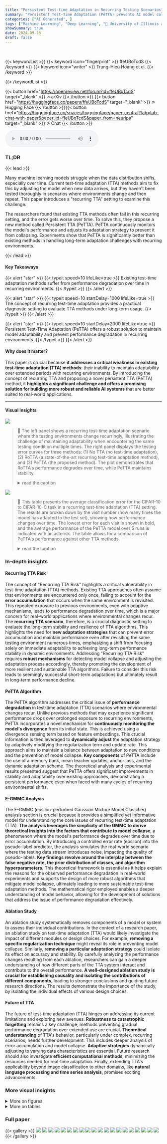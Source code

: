 ```yaml
---
title: "Persistent Test-time Adaptation in Recurring Testing Scenarios"
summary: "Persistent Test-Time Adaptation (PeTTA) prevents AI model collapse in recurring scenarios by dynamically adjusting the adaptation strategy based on divergence from the initial model, ensuring long-ter..."
categories: ["AI Generated", ]
tags: ["Machine Learning", "Deep Learning", "🏢 University of Illinois at Urbana-Champaign",]
showSummary: true
date: 2024-09-26
draft: false
---
```


<br>

{{< keywordList >}}
{{< keyword icon="fingerprint" >}} ffeUBoTcdS {{< /keyword >}}
{{< keyword icon="writer" >}} Trung-Hieu Hoang et el. {{< /keyword >}}
 
{{< /keywordList >}}

{{< button href="https://openreview.net/forum?id=ffeUBoTcdS" target="_blank" >}}
↗ arXiv
{{< /button >}}
{{< button href="https://huggingface.co/papers/ffeUBoTcdS" target="_blank" >}}
↗ Hugging Face
{{< /button >}}{{< button href="https://huggingface.co/spaces/huggingface/paper-central?tab=tab-chat-with-paper&paper_id=ffeUBoTcdS&paper_from=neurips" target="_blank" >}}
↗ Chat
{{< /button >}}




<audio controls>
    <source src="https://ai-paper-reviewer.com/ffeUBoTcdS/podcast.wav" type="audio/wav">
    Your browser does not support the audio element.
</audio>


### TL;DR


{{< lead >}}

Many machine learning models struggle when the data distribution shifts, especially over time. Current test-time adaptation (TTA) methods aim to fix this by adjusting the model when new data arrives, but they haven't been tested thoroughly in scenarios where environments change and then repeat. This paper introduces a "recurring TTA" setting to examine this challenge. 

The researchers found that existing TTA methods often fail in this recurring setting, and the error gets worse over time. To solve this, they propose a new method called Persistent TTA (PeTTA). PeTTA continuously monitors the model's performance and adjusts its adaptation strategy to prevent it from collapsing.  Experiments show that PeTTA is significantly better than existing methods in handling long-term adaptation challenges with recurring environments.

{{< /lead >}}


#### Key Takeaways

{{< alert "star" >}}
{{< typeit speed=10 lifeLike=true >}} Existing test-time adaptation methods suffer from performance degradation over time in recurring environments. {{< /typeit >}}
{{< /alert >}}

{{< alert "star" >}}
{{< typeit speed=10 startDelay=1000 lifeLike=true >}} The concept of recurring test-time adaptation provides a practical diagnostic setting to evaluate TTA methods under long-term usage. {{< /typeit >}}
{{< /alert >}}

{{< alert "star" >}}
{{< typeit speed=10 startDelay=2000 lifeLike=true >}} Persistent Test-Time Adaptation (PeTTA) offers a robust solution to maintain model adaptability and prevent performance degradation in recurring environments. {{< /typeit >}}
{{< /alert >}}

#### Why does it matter?
This paper is crucial because **it addresses a critical weakness in existing test-time adaptation (TTA) methods**: their inability to maintain adaptability over extended periods with recurring environments. By introducing the concept of recurring TTA and proposing a novel persistent TTA (PeTTA) method, it **highlights a significant challenge and offers a promising solution for building more robust and reliable AI systems** that are better suited to real-world applications.

------
#### Visual Insights



![](https://ai-paper-reviewer.com/ffeUBoTcdS/figures_1_1.jpg)

> 🔼 The left panel shows a recurring test-time adaptation scenario where the testing environments change recurringly, illustrating the challenge of maintaining adaptability when encountering the same testing condition multiple times.  The right panel displays the testing error curves for three methods: (1) No TTA (no test-time adaptation), (2) RoTTA (a state-of-the-art recurring test-time adaptation method), and (3) PeTTA (the proposed method).  The plot demonstrates that RoTTA's performance degrades over time, while PeTTA maintains stability.
> <details>
> <summary>read the caption</summary>
> Figure 1: Recurring Test-time Adaption (TTA). (left) Testing environments may change recurringly and preserving adaptability when visiting the same testing condition is not guaranteed. (right) The testing error of RoTTA [61] progressively raises (performance degradation) and exceeds the error of the source model (no TTA) while our PeTTA demonstrates its stability when adapting to the test set of CIFAR-10-C [19] 20 times. The bold lines denote the running mean and the shaded lines in the background represent the testing error on each domain (excluding the source model, for clarity).
> </details>





![](https://ai-paper-reviewer.com/ffeUBoTcdS/tables_7_1.jpg)

> 🔼 This table presents the average classification error for the CIFAR-10 to CIFAR-10-C task in a recurring test-time adaptation (TTA) setting.  The results are broken down by the visit number (how many times the model has adapted to the test set), showing how performance changes over time.  The lowest error for each visit is shown in bold, and the average performance of the PeTTA model over 5 runs is indicated with an asterisk. The table allows for a comparison of PeTTA's performance against other TTA methods.
> <details>
> <summary>read the caption</summary>
> Table 1: Average classification error of the task CIFAR-10 → CIFAR-10-C in recurring TTA. The lowest error is in bold, (*) average value across 5 runs (different random seeds) is reported for PeTTA.
> </details>





### In-depth insights


#### Recurring TTA Risk
The concept of "Recurring TTA Risk" highlights a critical vulnerability in test-time adaptation (TTA) methods.  Existing TTA approaches often assume that environments are encountered only once, failing to account for the **error accumulation** that occurs when the same environment is revisited.  This repeated exposure to previous environments, even with adaptive mechanisms, leads to performance degradation over time, which is a major concern for real-world applications where environmental changes recur.  The **recurring TTA scenario**, therefore, is a crucial diagnostic setting to evaluate the long-term stability and resilience of TTA algorithms.  This highlights the need for **new adaptation strategies** that can prevent error accumulation and maintain performance even after revisiting the same testing environment numerous times, emphasizing a shift from focusing solely on immediate adaptability to achieving long-term performance stability in dynamic environments.  Addressing "Recurring TTA Risk" requires **robust mechanisms** for detecting model collapse and adjusting the adaptation process accordingly, thereby promoting the development of more resilient and sustainable TTA algorithms.  Failure to consider this risk leads to seemingly successful short-term adaptations but ultimately result in long-term performance decline.

#### PeTTA Algorithm
The PeTTA algorithm addresses the critical issue of **performance degradation** in test-time adaptation (TTA) scenarios where environmental changes recur.  Unlike previous methods that may experience significant performance drops over prolonged exposure to recurring environments, PeTTA incorporates a novel mechanism for **continuously monitoring the model's divergence** from its initial state.  This is achieved using a divergence sensing term based on feature embeddings. This crucial information is then leveraged to **dynamically adjust** the adaptation strategy by adaptively modifying the regularization term and update rate.  This approach aims to maintain a balance between adaptation to new conditions and the prevention of model collapse.  **Key components** of PeTTA include the use of a memory bank, mean teacher updates, anchor loss, and the dynamic adaptation scheme. The theoretical analysis and experimental results presented suggest that PeTTA offers significant improvements in stability and adaptability over existing approaches, demonstrating a persistent performance even when faced with many cycles of recurring environmental shifts.

#### E-GMMC Analysis
The E-GMMC (epsilon-perturbed Gaussian Mixture Model Classifier) analysis section is crucial because it provides a simplified yet informative model for understanding the core issues of recurring test-time adaptation (TTA).  **The analysis leverages the simplicity of the GMMC to derive theoretical insights into the factors that contribute to model collapse**, a phenomenon where the model's performance degrades over time due to error accumulation. By introducing a controlled error rate (epsilon) into the pseudo-label predictor, the analysis simulates the real-world scenario where the testing data stream introduces noise, impacting the quality of pseudo-labels.  **Key findings revolve around the interplay between the false negative rate, the prior distribution of classes, and algorithm hyperparameters.**  This theoretical framework is essential as it helps explain the reasons for the observed performance degradation in real-world experiments and supports the design of more robust algorithms that mitigate model collapse, ultimately leading to more sustainable test-time adaptation methods. The mathematical rigor employed enables a deeper understanding of model behavior, allowing for the development of solutions that address the issue of performance degradation effectively.

#### Ablation Study
An ablation study systematically removes components of a model or system to assess their individual contributions.  In the context of a research paper, an ablation study on test-time adaptation (TTA) would likely investigate the impact of different modules or design choices.  For example, **removing a specific regularization technique** might reveal its role in preventing model collapse.  Similarly, **removing a particular adaptation strategy** could isolate its effect on accuracy and stability.  By carefully analyzing the performance changes resulting from each ablation, researchers can gain a deeper understanding of how different parts of the TTA system interact and contribute to the overall performance.  **A well-designed ablation study is crucial for establishing causality and isolating the contributions of different components**, leading to stronger conclusions and guiding future research directions. The results demonstrate the importance of the study, by isolating the individual effects of various design choices.

#### Future of TTA
The future of test-time adaptation (TTA) hinges on addressing its current limitations and exploring new avenues.  **Robustness to catastrophic forgetting** remains a key challenge; methods preventing gradual performance degradation over extended use are crucial.  **Theoretical understanding** of TTA's behavior, particularly under complex, recurring scenarios, needs further development. This includes deeper analysis of error accumulation and model collapse.  **Adaptive strategies** dynamically adjusting to varying data characteristics are essential.  Future research should also investigate **efficient computational methods**, minimizing the resources needed for real-time adaptation.  Finally, extending TTA's applicability beyond image classification to other domains, like **natural language processing and time series analysis**, promises exciting advancements.


### More visual insights

<details>
<summary>More on figures
</summary>


![](https://ai-paper-reviewer.com/ffeUBoTcdS/figures_3_1.jpg)

> 🔼 This figure shows the architecture of a simple e-perturbed binary Gaussian Mixture Model Classifier used for theoretical analysis in the paper.  It consists of a pseudo-label predictor that takes in the input data Xt and the previous teacher model parameters θt-1 to produce pseudo labels Ŷt. The pseudo-label predictor is perturbed to simulate the undesirable effects of a real-world testing stream. A mean-teacher update block then takes in the pseudo labels, the current input data, and updates the student model parameters θt' which are then used to update the teacher model parameters θt via an exponential moving average update. The updated teacher model is then used for future predictions.
> <details>
> <summary>read the caption</summary>
> Figure 2: e-perturbed binary Gaussian Mixture Model Classifier, imitating a continual TTA algorithm for theoretical analysis. Two main components include a pseudo-label predictor (Eq. 1), and a mean teacher update (Eqs. 2, 3). The predictor is perturbed for retaining a false negative rate of et to simulate an undesirable TTA testing stream.
> </details>



![](https://ai-paper-reviewer.com/ffeUBoTcdS/figures_6_1.jpg)

> 🔼 This figure demonstrates the results of a simulation using an e-perturbed binary Gaussian Mixture Model Classifier to illustrate the theoretical analysis of the paper.  Panel (a) shows histograms of model predictions over time for both the perturbed and unperturbed models. Panel (b) shows the probability density functions of the clusters for both models, highlighting how the perturbed model collapses into a single cluster, while the unperturbed model converges to the true distribution. Finally, panel (c) plots the distance from the mean of one cluster to the mean of the other, along with the false negative rate, over time, comparing simulation results to theoretical predictions.
> <details>
> <summary>read the caption</summary>
> Figure 3: Simulation result on e-perturbed Gaussian Mixture Model Classifier (∈-GMMC) and GMMC (perturbed-free). (a) Histogram of model predictions through time. A similar prediction frequency pattern is observed on CIFAR-10-C (Fig. 5a-left). (b) The probability density function of the two clusters after convergence versus the true data distribution. The initial two clusters of E-GMMC collapsed into a single cluster with parameters stated in Lemma 2. In the perturbed-free, GMMC converges to the true data distribution. (c) Distance toward μ₁ (|Ερε [μο,t] – µ₁|) and false-negative rate (et) in simulation coincides with the result in Thm. 1 (with et following Corollary 1).
> </details>



![](https://ai-paper-reviewer.com/ffeUBoTcdS/figures_7_1.jpg)

> 🔼 The left panel shows a recurring test-time adaptation scenario where the testing environments change over time and recur. The right panel compares the performance of three different test-time adaptation methods in this setting.  RoTTA's performance degrades over time, exceeding the error of the baseline (no adaptation). In contrast, the proposed PeTTA method maintains stability and performance.
> <details>
> <summary>read the caption</summary>
> Figure 1: Recurring Test-time Adaption (TTA). (left) Testing environments may change recurringly and preserving adaptability when visiting the same testing condition is not guaranteed. (right) The testing error of RoTTA [61] progressively raises (performance degradation) and exceeds the error of the source model (no TTA) while our PeTTA demonstrates its stability when adapting to the test set of CIFAR-10-C [19] 20 times. The bold lines denote the running mean and the shaded lines in the background represent the testing error on each domain (excluding the source model, for clarity).
> </details>



![](https://ai-paper-reviewer.com/ffeUBoTcdS/figures_8_1.jpg)

> 🔼 This figure demonstrates the concept of recurring test-time adaptation (TTA). The left panel illustrates a scenario where environmental conditions (e.g., illumination) change repeatedly.  The right panel shows the test error for three methods:  no test-time adaptation (baseline), RoTTA (a prior state-of-the-art method), and PeTTA (the authors' proposed method).  PeTTA maintains consistently low error over multiple test cycles (representing repeated exposure to the same conditions), unlike RoTTA which shows error degradation.
> <details>
> <summary>read the caption</summary>
> Figure 1: Recurring Test-time Adaption (TTA). (left) Testing environments may change recurringly and preserving adaptability when visiting the same testing condition is not guaranteed. (right) The testing error of RoTTA [61] progressively raises (performance degradation) and exceeds the error of the source model (no TTA) while our PeTTA demonstrates its stability when adapting to the test set of CIFAR-10-C [19] 20 times. The bold lines denote the running mean and the shaded lines in the background represent the testing error on each domain (excluding the source model, for clarity).
> </details>



![](https://ai-paper-reviewer.com/ffeUBoTcdS/figures_20_1.jpg)

> 🔼 The left panel of the figure shows a recurring test-time adaptation (TTA) scenario where the testing environments change recurringly, implying that the model's ability to adapt might not be preserved upon revisiting the same environment.  The right panel compares the performance of three different methods in this recurring TTA scenario:  No TTA (no test-time adaptation), ROTTA (a previous state-of-the-art TTA method), and PeTTA (the proposed method). The plot shows the test error over 300 adaptation steps, highlighting PeTTA's superior stability compared to ROTTA, which experiences performance degradation.
> <details>
> <summary>read the caption</summary>
> Figure 1: Recurring Test-time Adaption (TTA). (left) Testing environments may change recurringly and preserving adaptability when visiting the same testing condition is not guaranteed. (right) The testing error of RoTTA [61] progressively raises (performance degradation) and exceeds the error of the source model (no TTA) while our PeTTA demonstrates its stability when adapting to the test set of CIFAR-10-C [19] 20 times. The bold lines denote the running mean and the shaded lines in the background represent the testing error on each domain (excluding the source model, for clarity).
> </details>



![](https://ai-paper-reviewer.com/ffeUBoTcdS/figures_30_1.jpg)

> 🔼 This figure shows the detailed visualization of the adaptive parameters and loss functions during the recurring test-time adaptation. It demonstrates how PeTTA's adaptive mechanism maintains performance stability across multiple visits by adjusting its hyperparameters. The plots showcase the dynamic changes of these values, highlighting the balance between adaptation and collapse prevention. 
> <details>
> <summary>read the caption</summary>
> Figure 7: An inspection of PeTTA on the task CIFAR-10 → CIFAR-10-C [19] in a recurring with 20 visits (visits are separated by the vertical dashed lines). Here, we visualize (rows 1-3) the dynamic of PeTTA adaptive parameters (γt, δt, αt), (rows 4-5) the value of the loss functions (LCLS, LAL) and (row 6) the value of the regularization term (R(0)) and (row 7) the classification error rate at each step. The solid line in the foreground of each plot denotes the running mean. The plots show an adaptive change of λt, αt through time in PeTTA, which stabilizes TTA performance, making PeTTA achieve a persisting adaptation process in all observed values across 20 visits.
> </details>



![](https://ai-paper-reviewer.com/ffeUBoTcdS/figures_31_1.jpg)

> 🔼 This figure shows the testing error of PeTTA across 40 recurring visits on three different corrupted image datasets: CIFAR-10-C, CIFAR-100-C, and ImageNet-C.  The plot demonstrates PeTTA's sustained performance over a prolonged period.  While the error fluctuates slightly, it doesn't exhibit the significant, continuous increase observed in other approaches (as shown in Figure 1).  This highlights PeTTA's resilience to model collapse over extended, recurring testing scenarios.
> <details>
> <summary>read the caption</summary>
> Figure 8: Testing error of PeTTA with 40 recurring TTA visits.
> </details>



![](https://ai-paper-reviewer.com/ffeUBoTcdS/figures_31_2.jpg)

> 🔼 This figure shows the results of an ablation study on CIFAR-10 to CIFAR-10-C using PeTTA with 20 visits.  It visualizes how PeTTA's adaptive parameters (γt, dt, αt), loss functions (LCLS, LAL), regularization term (R(0)), and testing error change over time. The adaptive nature of PeTTA's parameters helps to stabilize performance over many visits, avoiding the performance degradation observed in other methods.
> <details>
> <summary>read the caption</summary>
> Figure 7: An inspection of PeTTA on the task CIFAR-10 → CIFAR-10-C [19] in a recurring with 20 visits (visits are separated by the vertical dashed lines). Here, we visualize (rows 1-3) the dynamic of PeTTA adaptive parameters (γt, dt, αt), (rows 4-5) the value of the loss functions (LCLS, LAL) and (row 6) the value of the regularization term (R(0)) and (row 7) the classification error rate at each step. The solid line in the foreground of each plot denotes the running mean. The plots show an adaptive change of λt, αt through time in PeTTA, which stabilizes TTA performance, making PeTTA achieve a persisting adaptation process in all observed values across 20 visits.
> </details>



![](https://ai-paper-reviewer.com/ffeUBoTcdS/figures_32_1.jpg)

> 🔼 The figure demonstrates the recurring test-time adaptation (TTA) scenario. The left panel shows a real-world example of recurring illumination conditions in a surveillance camera setting, highlighting the challenge of maintaining model adaptability over prolonged exposure to the same conditions. The right panel compares the performance of the proposed PeTTA method with an existing RoTTA method on a recurring TTA task using CIFAR-10-C dataset. PeTTA exhibits superior stability in maintaining its adaptability over multiple cycles, unlike RoTTA, which demonstrates performance degradation.
> <details>
> <summary>read the caption</summary>
> Figure 1: Recurring Test-time Adaption (TTA). (left) Testing environments may change recurringly and preserving adaptability when visiting the same testing condition is not guaranteed. (right) The testing error of RoTTA [61] progressively raises (performance degradation) and exceeds the error of the source model (no TTA) while our PeTTA demonstrates its stability when adapting to the test set of CIFAR-10-C [19] 20 times. The bold lines denote the running mean and the shaded lines in the background represent the testing error on each domain (excluding the source model, for clarity).
> </details>



![](https://ai-paper-reviewer.com/ffeUBoTcdS/figures_33_1.jpg)

> 🔼 The left panel shows a recurring test-time adaptation scenario where the testing environments change recurringly. The right panel demonstrates the performance of three test-time adaptation methods.  RoTTA shows a degradation in performance over multiple cycles of recurring environments.  PeTTA demonstrates stability in these same conditions.
> <details>
> <summary>read the caption</summary>
> Figure 1: Recurring Test-time Adaption (TTA). (left) Testing environments may change recurringly and preserving adaptability when visiting the same testing condition is not guaranteed. (right) The testing error of RoTTA [61] progressively raises (performance degradation) and exceeds the error of the source model (no TTA) while our PeTTA demonstrates its stability when adapting to the test set of CIFAR-10-C [19] 20 times. The bold lines denote the running mean and the shaded lines in the background represent the testing error on each domain (excluding the source model, for clarity).
> </details>



</details>




<details>
<summary>More on tables
</summary>


![](https://ai-paper-reviewer.com/ffeUBoTcdS/tables_8_1.jpg)
> 🔼 This table presents the average classification error for the CIFAR-10 to CIFAR-10-C task in a recurring test-time adaptation (TTA) setting.  The results are shown for 20 consecutive visits to the test set, where the same testing environments recur.  The table compares various TTA methods, including PeTTA (the proposed method), ROTTA, and others. The lowest error for each visit is highlighted in bold.  For PeTTA, the average across 5 independent runs is shown, indicated by an asterisk.
> <details>
> <summary>read the caption</summary>
> Table 1: Average classification error of the task CIFAR-10 → CIFAR-10-C in recurring TTA. The lowest error is in bold, (*) average value across 5 runs (different random seeds) is reported for PeTTA.
> </details>

![](https://ai-paper-reviewer.com/ffeUBoTcdS/tables_8_2.jpg)
> 🔼 This table shows the average classification error on the Continuously Changing Corruption (CCC) dataset.  The dataset simulates a continuously changing environment, and each column represents the average error over a specific interval of adaptation steps.  The results compare several methods, including the proposed PeTTA, ROTTA, and RDumb, demonstrating PeTTA's superior performance.
> <details>
> <summary>read the caption</summary>
> Table 3: Average classification error on CCC [45] setting. Each column presents the average error within an adaptation interval (e.g., the second column provides the average error between the 6701 and 13400 adaptation steps). Each adaptation step here is performed on a mini-batch of 64 images.
> </details>

![](https://ai-paper-reviewer.com/ffeUBoTcdS/tables_9_1.jpg)
> 🔼 This ablation study investigates the impact of each component of PeTTA on the final performance.  It compares the average error across 20 visits in recurring TTA for variations of PeTTA with different combinations of components removed or fixed.  The results show the importance of all components working together for optimal performance.
> <details>
> <summary>read the caption</summary>
> Table 4: Average (across 20 visits) error of multiple variations of PeTTA: without (w/o) R(θ), LAL; LAL only; fixed regularization coefficient ; adaptive coefficient λt, update rate αt; using anchor loss LAL.
> </details>

![](https://ai-paper-reviewer.com/ffeUBoTcdS/tables_9_2.jpg)
> 🔼 This table shows the average classification error across 20 visits of PeTTA using different regularizers: L2, cosine similarity, and their combinations with the Fisher coefficient.  The results are presented for four different tasks: CIFAR-10 to CIFAR-10-C (CF-10-C), CIFAR-100 to CIFAR-100-C (CF-100-C), DomainNet (DN), and ImageNet to ImageNet-C (IN-C).  The table helps to demonstrate that PeTTA performs well regardless of the specific regularizer chosen.
> <details>
> <summary>read the caption</summary>
> Table 5: Average (across 20 visits) error of PeTTA. PeTTA favors various choices of regularizers R(θ): L2 and cosine similarity in conjunction with Fisher [27, 40] coefficient.
> </details>

![](https://ai-paper-reviewer.com/ffeUBoTcdS/tables_23_1.jpg)
> 🔼 This table shows the average classification error of the PeTTA model across 20 visits for four different tasks (CIFAR-10 to CIFAR-10-C, CIFAR-100 to CIFAR-100-C, DomainNet: real to clip, paint, sketch, and ImageNet to ImageNet-C).  The key variable is the size of the source samples used to compute the empirical mean (μ) and covariance matrix (Σ). The sizes are 25%, 50%, 75%, and 100% of the available source samples. The table helps to analyze how the accuracy of PeTTA varies depending on the size of the source sample set used for the calculation of (μ, Σ).
> <details>
> <summary>read the caption</summary>
> Table 6: Average classification error of PeTTA (across 20 visits) with varying sizes of source samples used for computing feature empirical mean (μ) and covariant matrix (Σ).
> </details>

![](https://ai-paper-reviewer.com/ffeUBoTcdS/tables_24_1.jpg)
> 🔼 This table shows the average classification error for the CIFAR-10 to CIFAR-10-C task in a recurring test-time adaptation (TTA) setting.  The results are broken down by TTA visit (1-20) and method. The methods compared include several existing TTA approaches, a parameter-free baseline (LAME), a reset-based baseline (RDumb), and the proposed PeTTA method.  The lowest error rate for each visit is shown in bold. For the PeTTA method, the average of five independent runs is reported.
> <details>
> <summary>read the caption</summary>
> Table 1: Average classification error of the task CIFAR-10 → CIFAR-10-C in recurring TTA. The lowest error is in bold, (*) average value across 5 runs (different random seeds) is reported for PeTTA.
> </details>

![](https://ai-paper-reviewer.com/ffeUBoTcdS/tables_24_2.jpg)
> 🔼 This table shows the average classification error for different TTA methods on the CIFAR-10 to CIFAR-10-C task using recurring TTA.  The results are presented for each visit (up to 20) of the recurring testing scenarios.  The lowest error for each visit is shown in bold, and the results for PeTTA are averaged over 5 independent runs with different random seeds.
> <details>
> <summary>read the caption</summary>
> Table 1: Average classification error of the task CIFAR-10 → CIFAR-10-C in recurring TTA. The lowest error is in bold, (*) average value across 5 runs (different random seeds) is reported for PeTTA.
> </details>

![](https://ai-paper-reviewer.com/ffeUBoTcdS/tables_24_3.jpg)
> 🔼 This table presents the average classification error for the CIFAR-10 to CIFAR-10-C task using different test-time adaptation (TTA) methods in a recurring testing scenario.  The recurring TTA involves repeatedly exposing the model to the same test set over 20 visits. The lowest error for each visit and the average error across all visits are reported.  The table highlights the superior performance of the proposed PeTTA method, especially in later visits where other methods show significant performance degradation.
> <details>
> <summary>read the caption</summary>
> Table 1: Average classification error of the task CIFAR-10 → CIFAR-10-C in recurring TTA. The lowest error is in bold, (*) average value across 5 runs (different random seeds) is reported for PeTTA.
> </details>

![](https://ai-paper-reviewer.com/ffeUBoTcdS/tables_25_1.jpg)
> 🔼 This table presents the average classification error for the CIFAR-10 to CIFAR-10-C task across different recurring test-time adaptation (TTA) visits.  It shows the performance of several TTA methods, including PeTTA (the proposed method), over 20 cycles of adaptation, where the testing environment is revisited multiple times. The lowest error rate for each visit is highlighted in bold.  PeTTA's results are averaged over 5 runs with different random seeds, indicated by an asterisk (*) 
> <details>
> <summary>read the caption</summary>
> Table 1: Average classification error of the task CIFAR-10 → CIFAR-10-C in recurring TTA. The lowest error is in bold, (*) average value across 5 runs (different random seeds) is reported for PeTTA.
> </details>

![](https://ai-paper-reviewer.com/ffeUBoTcdS/tables_25_2.jpg)
> 🔼 This table presents the average classification error for the CIFAR-10 to CIFAR-10-C task using different test-time adaptation (TTA) methods in a recurring testing scenario.  The recurring TTA involves repeatedly adapting to the same test set over multiple cycles. The table shows the error rate for each method across 20 visits to the test set.  The lowest error rate for each visit is shown in bold, and the average error across 5 independent runs of PeTTA is indicated with an asterisk.
> <details>
> <summary>read the caption</summary>
> Table 1: Average classification error of the task CIFAR-10 → CIFAR-10-C in recurring TTA. The lowest error is in bold, (*) average value across 5 runs (different random seeds) is reported for PeTTA.
> </details>

![](https://ai-paper-reviewer.com/ffeUBoTcdS/tables_25_3.jpg)
> 🔼 This table shows the average classification error for different test-time adaptation (TTA) methods on the CIFAR-10 to CIFAR-10-C task in a recurring TTA setting.  The results are presented for 20 consecutive visits to the test set, allowing for observation of error accumulation over time. The lowest error rate for each visit is shown in bold, while the average error rate over the 5 independent runs performed for the PeTTA method is indicated with an asterisk.
> <details>
> <summary>read the caption</summary>
> Table 1: Average classification error of the task CIFAR-10 → CIFAR-10-C in recurring TTA. The lowest error is in bold, (*) average value across 5 runs (different random seeds) is reported for PeTTA.
> </details>

![](https://ai-paper-reviewer.com/ffeUBoTcdS/tables_26_1.jpg)
> 🔼 This table presents the average classification error for the CIFAR-10 to CIFAR-10-C task under the recurring test-time adaptation (TTA) setting.  The results show the performance of various TTA methods across 20 recurring visits to the same test environments. The lowest error for each visit is highlighted in bold, and the average performance of PeTTA across 5 independent runs with different random seeds is marked with an asterisk. This table provides a quantitative comparison of different TTA methods' ability to maintain performance over repeated exposure to the same test conditions.
> <details>
> <summary>read the caption</summary>
> Table 1: Average classification error of the task CIFAR-10 → CIFAR-10-C in recurring TTA. The lowest error is in bold, (*) average value across 5 runs (different random seeds) is reported for PeTTA.
> </details>

![](https://ai-paper-reviewer.com/ffeUBoTcdS/tables_26_2.jpg)
> 🔼 This table shows the average classification error of PeTTA on three datasets (CIFAR-10-C, CIFAR-100-C, and ImageNet-C) with different choices of the hyperparameter λ0.  The results demonstrate the sensitivity of PeTTA's performance to this hyperparameter, showing that while optimal performance is achieved around λ0 = 1e1, reasonably similar performance is obtained with values between 5e0 and 5e1. This indicates that the parameter λ0 is not critically sensitive and doesn't require extremely fine-grained tuning.
> <details>
> <summary>read the caption</summary>
> Table 15: Sensitivity of PeTTA with different choices of λ0.
> </details>

![](https://ai-paper-reviewer.com/ffeUBoTcdS/tables_27_1.jpg)
> 🔼 This table presents the average classification error for the CIFAR-10 to CIFAR-10-C task under recurring test-time adaptation (TTA).  It shows the error rate for different methods across 20 visits to the test set.  The lowest error for each visit is highlighted in bold, and the average performance of the PeTTA method (across 5 independent runs with different random seeds) is marked with an asterisk.
> <details>
> <summary>read the caption</summary>
> Table 1: Average classification error of the task CIFAR-10 → CIFAR-10-C in recurring TTA. The lowest error is in bold, (*) average value across 5 runs (different random seeds) is reported for PeTTA.
> </details>

![](https://ai-paper-reviewer.com/ffeUBoTcdS/tables_27_2.jpg)
> 🔼 This table presents the average classification error for different methods on the CIFAR-10 to CIFAR-10-C task using the recurring TTA setting.  It shows the error rate for each method across 20 visits to the test set.  The lowest error for each visit is highlighted in bold, and PeTTA results are averaged across 5 runs with different random seeds.
> <details>
> <summary>read the caption</summary>
> Table 1: Average classification error of the task CIFAR-10 → CIFAR-10-C in recurring TTA. The lowest error is in bold, (*) average value across 5 runs (different random seeds) is reported for PeTTA.
> </details>

![](https://ai-paper-reviewer.com/ffeUBoTcdS/tables_27_3.jpg)
> 🔼 This table presents the average classification error for the CIFAR-10 to CIFAR-10-C task using different test-time adaptation (TTA) methods in a recurring testing scenario. The recurring TTA involves repeatedly exposing the model to the same testing environment after it has undergone various adaptations.  The table shows the error for each method across 20 visits to the recurring testing environment. The lowest error for each visit is shown in bold, and the average error across 5 runs of PeTTA (with different random seeds) is marked with an asterisk.
> <details>
> <summary>read the caption</summary>
> Table 1: Average classification error of the task CIFAR-10 → CIFAR-10-C in recurring TTA. The lowest error is in bold, (*) average value across 5 runs (different random seeds) is reported for PeTTA.
> </details>

![](https://ai-paper-reviewer.com/ffeUBoTcdS/tables_27_4.jpg)
> 🔼 This table presents the average classification error for the CIFAR-10 to CIFAR-10-C task using different test-time adaptation (TTA) methods in a recurring testing scenario.  The recurring scenario involves repeatedly adapting to the same test environments over 20 visits. The table shows the performance of various TTA methods (COTTA, EATA, RMT, MECTA, ROTTA, RDumb, ROID, TRIBE, and PeTTA) across these visits.  The lowest error rate for each visit is highlighted in bold, and the PeTTA results are averaged across five independent runs.
> <details>
> <summary>read the caption</summary>
> Table 1: Average classification error of the task CIFAR-10 → CIFAR-10-C in recurring TTA. The lowest error is in bold, (*) average value across 5 runs (different random seeds) is reported for PeTTA.
> </details>

![](https://ai-paper-reviewer.com/ffeUBoTcdS/tables_27_5.jpg)
> 🔼 This table shows the average classification error for different TTA methods on the CIFAR-10 to CIFAR-10-C task across 20 recurring visits.  The table compares PeTTA's performance against several existing TTA methods and a simple reset-based baseline. The lowest error for each visit is highlighted in bold, and PeTTA's results are averaged over 5 independent runs with different random seeds. The table helps to demonstrate PeTTA's superior stability compared to existing approaches in recurring TTA.
> <details>
> <summary>read the caption</summary>
> Table 1: Average classification error of the task CIFAR-10 → CIFAR-10-C in recurring TTA. The lowest error is in bold, (*) average value across 5 runs (different random seeds) is reported for PeTTA.
> </details>

![](https://ai-paper-reviewer.com/ffeUBoTcdS/tables_27_6.jpg)
> 🔼 This table presents the average classification error for the CIFAR-10 to CIFAR-10-C task using different test-time adaptation (TTA) methods in a recurring testing scenario.  The recurring scenario involves repeatedly exposing the model to the same test environments over 20 cycles. The table shows the average error for each visit (cycle) and for each method. The lowest error for each visit is highlighted in bold, and the average error for PeTTA (a proposed method) is an average across 5 independent runs with different random seeds.  The table helps demonstrate how different TTA methods perform across recurring testing environments, highlighting their stability and showing the superior performance of PeTTA in maintaining low error over time.
> <details>
> <summary>read the caption</summary>
> Table 1: Average classification error of the task CIFAR-10 → CIFAR-10-C in recurring TTA. The lowest error is in bold, (*) average value across 5 runs (different random seeds) is reported for PeTTA.
> </details>

![](https://ai-paper-reviewer.com/ffeUBoTcdS/tables_28_1.jpg)
> 🔼 This table presents the average classification error for the CIFAR-10 to CIFAR-10-C task using different test-time adaptation (TTA) methods in a recurring testing scenario.  The recurring scenario involves repeatedly exposing the model to the same test environments. The table shows the error rate for each visit (repeated exposure to the same test environment) up to 20 visits. The lowest error for each visit is shown in bold.  The PeTTA method's performance is an average across five independent runs with different random seeds.
> <details>
> <summary>read the caption</summary>
> Table 1: Average classification error of the task CIFAR-10 → CIFAR-10-C in recurring TTA. The lowest error is in bold, (*) average value across 5 runs (different random seeds) is reported for PeTTA.
> </details>

![](https://ai-paper-reviewer.com/ffeUBoTcdS/tables_28_2.jpg)
> 🔼 This table presents the average classification error for the CIFAR-10 to CIFAR-10-C task using different test-time adaptation (TTA) methods in a recurring TTA setting.  The results are shown for 20 consecutive visits to the test set. Lower error values indicate better performance.  The table includes results for several existing TTA methods (COTTA, EATA, RMT, MECTA, ROTTA, RDumb, ROID, TRIBE) and a parameter-free baseline (LAME).  The PeTTA method proposed in the paper is also shown, with the average of 5 independent runs reported.
> <details>
> <summary>read the caption</summary>
> Table 1: Average classification error of the task CIFAR-10 → CIFAR-10-C in recurring TTA. The lowest error is in bold, (*) average value across 5 runs (different random seeds) is reported for PeTTA.
> </details>

![](https://ai-paper-reviewer.com/ffeUBoTcdS/tables_31_1.jpg)
> 🔼 This table presents the average classification error for the CIFAR-10 to CIFAR-10-C task using different test-time adaptation (TTA) methods in a recurring testing scenario. The table shows the error rate for each of the 20 visits to the test set and the average error across all visits. The lowest error rate for each visit is highlighted in bold, and the average error rate for PeTTA is an average across 5 independent runs with different random seeds.
> <details>
> <summary>read the caption</summary>
> Table 1: Average classification error of the task CIFAR-10 → CIFAR-10-C in recurring TTA. The lowest error is in bold, (*) average value across 5 runs (different random seeds) is reported for PeTTA.
> </details>

</details>




### Full paper

{{< gallery >}}
<img src="https://ai-paper-reviewer.com/ffeUBoTcdS/1.png" class="grid-w50 md:grid-w33 xl:grid-w25" />
<img src="https://ai-paper-reviewer.com/ffeUBoTcdS/2.png" class="grid-w50 md:grid-w33 xl:grid-w25" />
<img src="https://ai-paper-reviewer.com/ffeUBoTcdS/3.png" class="grid-w50 md:grid-w33 xl:grid-w25" />
<img src="https://ai-paper-reviewer.com/ffeUBoTcdS/4.png" class="grid-w50 md:grid-w33 xl:grid-w25" />
<img src="https://ai-paper-reviewer.com/ffeUBoTcdS/5.png" class="grid-w50 md:grid-w33 xl:grid-w25" />
<img src="https://ai-paper-reviewer.com/ffeUBoTcdS/6.png" class="grid-w50 md:grid-w33 xl:grid-w25" />
<img src="https://ai-paper-reviewer.com/ffeUBoTcdS/7.png" class="grid-w50 md:grid-w33 xl:grid-w25" />
<img src="https://ai-paper-reviewer.com/ffeUBoTcdS/8.png" class="grid-w50 md:grid-w33 xl:grid-w25" />
<img src="https://ai-paper-reviewer.com/ffeUBoTcdS/9.png" class="grid-w50 md:grid-w33 xl:grid-w25" />
<img src="https://ai-paper-reviewer.com/ffeUBoTcdS/10.png" class="grid-w50 md:grid-w33 xl:grid-w25" />
<img src="https://ai-paper-reviewer.com/ffeUBoTcdS/11.png" class="grid-w50 md:grid-w33 xl:grid-w25" />
<img src="https://ai-paper-reviewer.com/ffeUBoTcdS/12.png" class="grid-w50 md:grid-w33 xl:grid-w25" />
<img src="https://ai-paper-reviewer.com/ffeUBoTcdS/13.png" class="grid-w50 md:grid-w33 xl:grid-w25" />
<img src="https://ai-paper-reviewer.com/ffeUBoTcdS/14.png" class="grid-w50 md:grid-w33 xl:grid-w25" />
<img src="https://ai-paper-reviewer.com/ffeUBoTcdS/15.png" class="grid-w50 md:grid-w33 xl:grid-w25" />
<img src="https://ai-paper-reviewer.com/ffeUBoTcdS/16.png" class="grid-w50 md:grid-w33 xl:grid-w25" />
<img src="https://ai-paper-reviewer.com/ffeUBoTcdS/17.png" class="grid-w50 md:grid-w33 xl:grid-w25" />
<img src="https://ai-paper-reviewer.com/ffeUBoTcdS/18.png" class="grid-w50 md:grid-w33 xl:grid-w25" />
<img src="https://ai-paper-reviewer.com/ffeUBoTcdS/19.png" class="grid-w50 md:grid-w33 xl:grid-w25" />
<img src="https://ai-paper-reviewer.com/ffeUBoTcdS/20.png" class="grid-w50 md:grid-w33 xl:grid-w25" />
{{< /gallery >}}